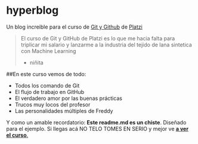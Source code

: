 # hyperblog
Un blog increible para el curso de [Git y Github](https://platzi.com/cursos/git-github/ "Git y Github") de [Platzi](https://platzi.com/ "Platzi")
>El curso de Git y GitHub de Platzi es lo que me hacia falta para triplicar mi salario y lanzarme a la industria del tejido de lana sintetica con Machine Learning 
> - niñita

##En este curso vemos de todo:
* Todos los comando de Git
* El flujo de trabajo en GitHub
* El verdadero amor por las buenas prácticas
* Trucos muy locos del profesor
* Las personalidades múltiples de Freddy

Y como un amable recordatorio: **Este readme.md es un chiste**. Diseñado para el ejemplo. Si llegas acá NO TELO TOMES EN SERIO y mejor ve [**a ver el curso**.](https://platzi.com/cursos/git-github/ "a ver el curso.")
